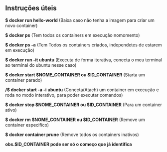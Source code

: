 ## Instruções úteis

**\$ docker run hello-world**
(Baixa caso não tenha a imagem para criar um novo container)

**\$ docker ps**
(Tem todos os containers em execução nomomento)

**\$ docker ps -a**
(Tem Todos os containers criados, independetes de estarem em execução)

**\$ docker run -it ubuntu**
(Executa de forma iterativa, conecta o meu terminal ao terminal do ubuntu nesse caso)

**\$ docker start $NOME_CONTAINER ou $ID_CONTAINER**
(Starta um container parado)

**/\$ docker start -a -i ubuntu**
(Conecta(Atach) um container em execução e roda no modo interativo, para poder executar comandos)

**\$ docker stop $NOME_CONTAINER ou $ID_CONTAINER**
(Para um container ativo)

**\$ docker rm $NOME_CONTAINER ou $ID_CONTAINER**
(Remove um container especifíco)

**\$ docker container prune**
(Remove todos os containers inativos)

**obs.\$ID_CONTAINER pode ser só o começo que já identifica**
